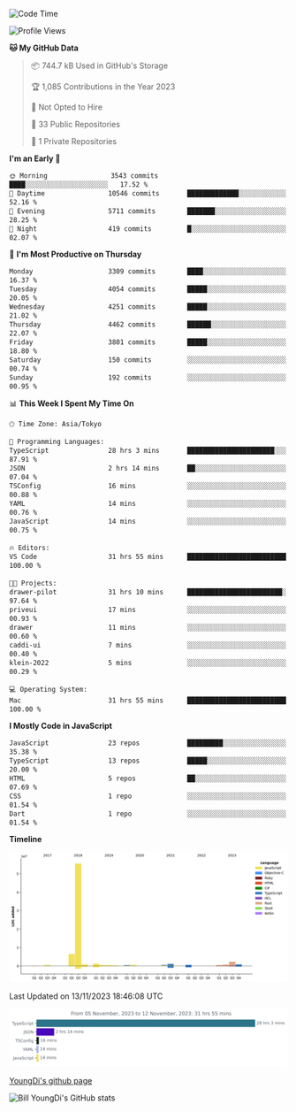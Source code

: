 <!--START_SECTION:waka-->
![Code Time](http://img.shields.io/badge/Code%20Time-157%20hrs%208%20mins-blue)

![Profile Views](http://img.shields.io/badge/Profile%20Views-0-blue)

**🐱 My GitHub Data** 

> 📦 744.7 kB Used in GitHub's Storage 
 > 
> 🏆 1,085 Contributions in the Year 2023
 > 
> 🚫 Not Opted to Hire
 > 
> 📜 33 Public Repositories 
 > 
> 🔑 1 Private Repositories 
 > 
**I'm an Early 🐤** 

```text
🌞 Morning                3543 commits        ████░░░░░░░░░░░░░░░░░░░░░   17.52 % 
🌆 Daytime                10546 commits       █████████████░░░░░░░░░░░░   52.16 % 
🌃 Evening                5711 commits        ███████░░░░░░░░░░░░░░░░░░   28.25 % 
🌙 Night                  419 commits         █░░░░░░░░░░░░░░░░░░░░░░░░   02.07 % 
```
📅 **I'm Most Productive on Thursday** 

```text
Monday                   3309 commits        ████░░░░░░░░░░░░░░░░░░░░░   16.37 % 
Tuesday                  4054 commits        █████░░░░░░░░░░░░░░░░░░░░   20.05 % 
Wednesday                4251 commits        █████░░░░░░░░░░░░░░░░░░░░   21.02 % 
Thursday                 4462 commits        ██████░░░░░░░░░░░░░░░░░░░   22.07 % 
Friday                   3801 commits        █████░░░░░░░░░░░░░░░░░░░░   18.80 % 
Saturday                 150 commits         ░░░░░░░░░░░░░░░░░░░░░░░░░   00.74 % 
Sunday                   192 commits         ░░░░░░░░░░░░░░░░░░░░░░░░░   00.95 % 
```


📊 **This Week I Spent My Time On** 

```text
🕑︎ Time Zone: Asia/Tokyo

💬 Programming Languages: 
TypeScript               28 hrs 3 mins       ██████████████████████░░░   87.91 % 
JSON                     2 hrs 14 mins       ██░░░░░░░░░░░░░░░░░░░░░░░   07.04 % 
TSConfig                 16 mins             ░░░░░░░░░░░░░░░░░░░░░░░░░   00.88 % 
YAML                     14 mins             ░░░░░░░░░░░░░░░░░░░░░░░░░   00.76 % 
JavaScript               14 mins             ░░░░░░░░░░░░░░░░░░░░░░░░░   00.75 % 

🔥 Editors: 
VS Code                  31 hrs 55 mins      █████████████████████████   100.00 % 

🐱‍💻 Projects: 
drawer-pilot             31 hrs 10 mins      ████████████████████████░   97.64 % 
priveui                  17 mins             ░░░░░░░░░░░░░░░░░░░░░░░░░   00.93 % 
drawer                   11 mins             ░░░░░░░░░░░░░░░░░░░░░░░░░   00.60 % 
caddi-ui                 7 mins              ░░░░░░░░░░░░░░░░░░░░░░░░░   00.40 % 
klein-2022               5 mins              ░░░░░░░░░░░░░░░░░░░░░░░░░   00.29 % 

💻 Operating System: 
Mac                      31 hrs 55 mins      █████████████████████████   100.00 % 
```

**I Mostly Code in JavaScript** 

```text
JavaScript               23 repos            █████████░░░░░░░░░░░░░░░░   35.38 % 
TypeScript               13 repos            █████░░░░░░░░░░░░░░░░░░░░   20.00 % 
HTML                     5 repos             ██░░░░░░░░░░░░░░░░░░░░░░░   07.69 % 
CSS                      1 repo              ░░░░░░░░░░░░░░░░░░░░░░░░░   01.54 % 
Dart                     1 repo              ░░░░░░░░░░░░░░░░░░░░░░░░░   01.54 % 
```



**Timeline**

![Lines of Code chart](https://raw.githubusercontent.com/Youngdi/Youngdi/master/assets/bar_graph.png)


 Last Updated on 13/11/2023 18:46:08 UTC
<!--END_SECTION:waka-->

![wakatime](./images/stat.svg)

[YoungDi's github page](https://youngdi.github.io)

![Bill YoungDi's GitHub stats](https://github-readme-stats.vercel.app/api?username=youngdi&count_private=true&show_icons=true)
